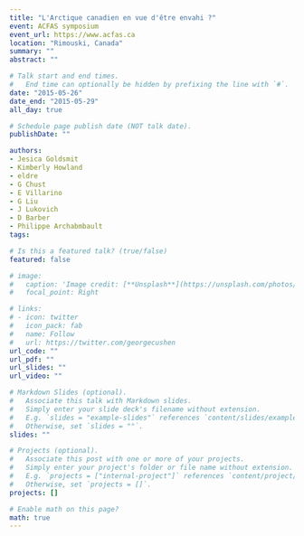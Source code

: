 ```yaml
---
title: "L'Arctique canadien en vue d'être envahi ?"
event: ACFAS symposium
event_url: https://www.acfas.ca
location: "Rimouski, Canada"
summary: ""
abstract: ""

# Talk start and end times.
#   End time can optionally be hidden by prefixing the line with `#`.
date: "2015-05-26"
date_end: "2015-05-29"
all_day: true

# Schedule page publish date (NOT talk date).
publishDate: ""

authors:
- Jesica Goldsmit
- Kimberly Howland
- eldre
- G Chust
- E Villarino
- G Liu
- J Lukovich
- D Barber
- Philippe Archabmbault
tags:

# Is this a featured talk? (true/false)
featured: false

# image:
#   caption: 'Image credit: [**Unsplash**](https://unsplash.com/photos/bzdhc5b3Bxs)'
#   focal_point: Right

# links:
# - icon: twitter
#   icon_pack: fab
#   name: Follow
#   url: https://twitter.com/georgecushen
url_code: ""
url_pdf: ""
url_slides: ""
url_video: ""

# Markdown Slides (optional).
#   Associate this talk with Markdown slides.
#   Simply enter your slide deck's filename without extension.
#   E.g. `slides = "example-slides"` references `content/slides/example-slides.md`.
#   Otherwise, set `slides = ""`.
slides: ""

# Projects (optional).
#   Associate this post with one or more of your projects.
#   Simply enter your project's folder or file name without extension.
#   E.g. `projects = ["internal-project"]` references `content/project/deep-learning/index.md`.
#   Otherwise, set `projects = []`.
projects: []

# Enable math on this page?
math: true
---
```

